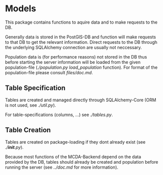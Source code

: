 # Models

This package contains functions to aquire data and to make requests to the DB.

Generally data is stored in the PostGIS-DB and function will make requests to that DB to get the relevant information. Direct requests to the DB through the underlying SQLAlchemy connection are usually not neccessary.

Population data is (for performance reasons) not stored in the DB thus before starting the server information will be loaded from the given population-file (*./population.py* *load_population* function). For format of the population-file please consult *files/doc.md*.

## Table Specification

Tables are created and managed directly through SQLAlchemy-Core (ORM is not used, see *./util.py*).

For table-specifications (columns, ...) see *./tables.py*.

## Table Creation

Tables are created on package-loading if they dont already exist (see *./__init__.py*).

Because most functions of the MCDA-Backend depend on the data provided by the DB, tables should already be created and population before running the server (see *../doc.md* for more information).
